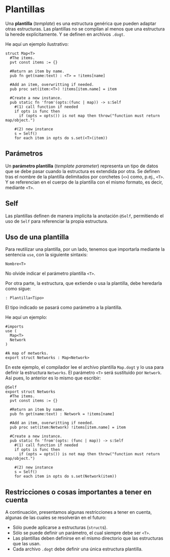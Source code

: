 # Plantillas

Una **plantilla** (*template*) es una estructura genérica que pueden adaptar otras estructuras.
Las plantillas no se compilan al menos que una estructura la herede explícitamente.
Y se definen en archivos `.dogt`.

He aquí un ejemplo ilustrativo:

```
struct Map<T>
  #The items.
  pvt const items := {}

  #Return an item by name.
  pub fn get(name:text) : <T> = !items[name]

  #Add an item, overwritting if needed.
  pub proc set(item:<T>) !items[item.name] = item

  #Create a new instance.
  pub static fn 'from'(opts:(func | map)) -> s:Self
    #(1) call function if needed
    if opts is func then
      if (opts = opts()) is not map then throw("function must return map/object.")

    #(2) new instance
    s = Self()
    for each item in opts do s.set(<T>(item))
```

## Parámetros

Un **parámetro plantilla** (*template parameter*) representa un tipo de datos que se debe pasar cuando la estructura es extendida por otra.
Se definen tras el nombre de la plantilla delimitados por corchetes (`<>`) como, p.ej., `<T>`.
Y se referencian en el cuerpo de la plantilla con el mismo formato, es decir, mediante `<T>`.

## Self

Las plantillas definen de manera implícita la anotación `@Self`, permitiendo el uso de `Self` para referenciar la propia estructura.

## Uso de una plantilla

Para reutilizar una plantilla, por un lado, tenemos que importarla mediante la sentencia `use`, con la siguiente sintaxis:

```
Nombre<T>
```

No olvide indicar el parámetro plantilla `<T>`.

Por otra parte, la estructura, que extiende o usa la plantilla, debe heredarla como sigue:

```
: Plantilla<Tipo>
```

El tipo indicado se pasará como parámetro a la plantilla.

He aquí un ejemplo:

```
#imports
use (
  Map<T>
  Network
)

#A map of metworks.
export struct Networks : Map<Network>
```

En este ejemplo, el compilador lee el archivo plantilla `Map.dogt` y lo usa para definir la estructura `Networks`.
El parámetro `<T>` será sustituido por `Network`.
Así pues, lo anterior es lo mismo que escribir:

```
@Self
export struct Networks
  #The items.
  pvt const items := {}

  #Return an item by name.
  pub fn get(name:text) : Network = !items[name]

  #Add an item, overwritting if needed.
  pub proc set(item:Network) !items[item.name] = item

  #Create a new instance.
  pub static fn 'from'(opts: (func | map)) -> s:Self
    #(1) call function if needed
    if opts is func then
      if (opts = opts()) is not map then throw("function must return map/object.")

    #(2) new instance
    s = Self()
    for each item in opts do s.set(Network(item))
```

## Restricciones o cosas importantes a tener en cuenta

A continuación, presentamos algunas restricciones a tener en cuenta, algunas de las cuales se resolverán en el futuro:

- Sólo puede aplicarse a estructuras (`struct`s).
- Sólo se puede definir un parámetro, el cual siempre debe ser `<T>`.
- Las plantillas deben definirse en el mismo directorio que las estructuras que las usan.
- Cada archivo `.dogt` debe definir una única estructura plantilla.
